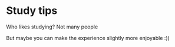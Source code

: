 # Study tips
Who likes studying? Not many people

But maybe you can make the experience slightly more enjoyable :))
